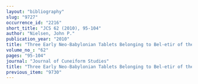 ```yaml
---
layout: "bibliography"
slug: "9727"
occurrence_id: "2216"
short_title: "JCS 62 (2010), 95-104"
author: "Nielsen, John P."
publication_year: "2010"
title: "Three Early Neo-Babylonian Tablets Belonging to Bel-etir of theMisiraya Kin Group."
volume_no_: "62"
pages: "95-104"
journal: "Journal of Cuneiform Studies"
title: "Three Early Neo-Babylonian Tablets Belonging to Bel-etir of theMisiraya Kin Group."
previous_item: "9730"
---
```

